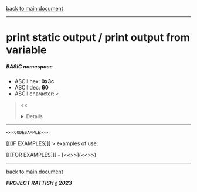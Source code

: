 [back to main document](../README.md)

---

# print static output / print output from variable
##### BASIC namespace
- ASCII hex: __0x3c__
- ASCII dec: __60__
- ASCII character: `<`

> <<<DETAILS>>>

---

  ```
  <<<CODESAMPLE>>>
  ```

[[[IF EXAMPLES]]]  > examples of use:

[[[FOR EXAMPLES]]]  - [<<<EXAMPLENAME>>>](<<<EXAMPLELINK>>>)

---

[back to main document](../README.md)

***PROJECT RATTISH `@` 2023***
